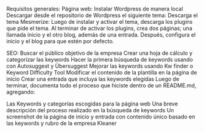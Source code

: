
Requisitos generales:
Página web:
Instalar Wordpress de manera local
Descargar desde el repositorio de Wordpress el siguiente tema: Descarga el tema Mesmerize:
Luego de instalar y activar el tema, descarga los plugins que pide el tema.
Al terminar de activar los plugins, crea dos páginas; una llamada inicio y el otro blog, además de una entrada. Después, configura el inicio y el blog para que estén por defecto.

SEO:
Buscar el público objetivo de la empresa
Crear una hoja de cálculo y categorizar las keywords
Hacer la primera búsqueda de keywords usando con Autosuggest y Übersuggest
Mejorar las keywords usando Kw finder o Keyword Difficulty Tool
Modificar el contenido de la plantilla en la página de inicio
Crear una entrada que incluya las keywords elegidas
Luego de terminar, documenta todo el proceso que hiciste dentro de un README.md, agregando:

Las Keywords y categorías escogidas para la página web
Una breve descripción del proceso realizado en la búsqueda de keywords
Un screenshot de la página de inicio y entrada con contenido único basado en las keywords y rubro de la empresa Kleaner
